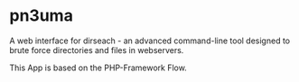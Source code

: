 # pn3uma
A web interface for dirseach - an advanced command-line tool designed to brute force directories and files in webservers.

This App is based on the PHP-Framework Flow.
